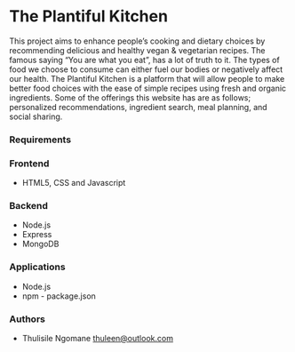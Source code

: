 # The Plantiful Kitchen

This project aims to enhance people’s cooking and dietary choices by recommending delicious and healthy vegan & vegetarian recipes. The famous saying “You are what you eat”, has a lot of truth to it. The types of food we choose to consume can either fuel our bodies or negatively affect our health. The Plantiful Kitchen is a platform that will allow people to make better food choices with the ease of simple recipes using fresh and organic ingredients. Some of the offerings this website has are as follows;  personalized recommendations, ingredient search, meal planning, and social sharing.

### Requirements

### Frontend
* HTML5, CSS and Javascript

### Backend
* Node.js
* Express
* MongoDB

### Applications
* Node.js
* npm - package.json

### Authors
* Thulisile Ngomane thuleen@outlook.com
